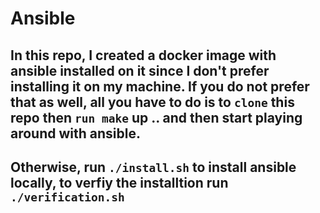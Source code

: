 # Ansible 

## In this repo, I created a docker image with ansible installed on it since I don't prefer installing it on my machine. If you do not prefer that as well, all you have to do is to `clone` this repo then `run make` up .. and then start playing around with ansible. 

## Otherwise, run `./install.sh` to install ansible locally, to verfiy the installtion run `./verification.sh`
